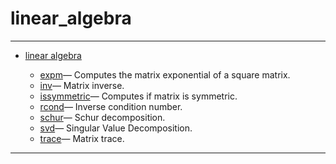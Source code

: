 <!DOCTYPE html PUBLIC "-//W3C//DTD XHTML 1.0 Strict//EN"
"http://www.w3.org/TR/xhtml1/DTD/xhtml1-strict.dtd">
<head>
<html xmlns = "http://www.w3.org/1999/xhtml">
<meta name="generator" content=
"HTML Generated by Nelson"/>
<title>linear_algebra</title>
</head>

<body>
<body>
<h1 class = "refname">linear_algebra</h1>
<hr/>

<div>
<ul>
<li><a href = "chapter_linear_algebra.md" class = "chapter">linear algebra</a></li>
<ul class = "list-chapter">
<li><a href = expm.md class = "refentry">expm</a>&mdash; <span class = "refentry-description">Computes the matrix exponential of a square matrix.</span></li>
<li><a href = inv.md class = "refentry">inv</a>&mdash; <span class = "refentry-description">Matrix inverse.</span></li>
<li><a href = issymmetric.md class = "refentry">issymmetric</a>&mdash; <span class = "refentry-description">Computes if matrix is symmetric.</span></li>
<li><a href = rcond.md class = "refentry">rcond</a>&mdash; <span class = "refentry-description">Inverse condition number.</span></li>
<li><a href = schur.md class = "refentry">schur</a>&mdash; <span class = "refentry-description">Schur decomposition.</span></li>
<li><a href = svd.md class = "refentry">svd</a>&mdash; <span class = "refentry-description">Singular Value Decomposition.</span></li>
<li><a href = trace.md class = "refentry">trace</a>&mdash; <span class = "refentry-description">Matrix trace.</span></li>
</ul>
</ul>
</div>
<hr/>

</body>
</html>

